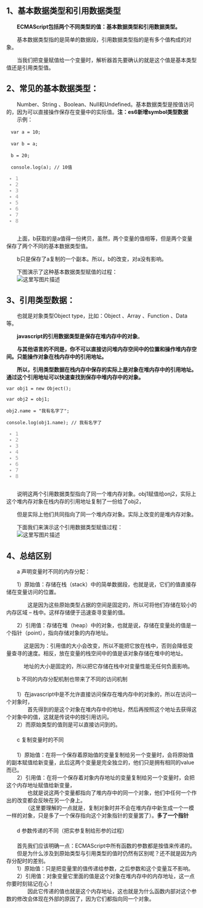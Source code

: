 <div id="article_content" class="article_content clearfix">
                                                <div class="article-copyright">
                <span class="creativecommons">
                <a rel="license" href="http://creativecommons.org/licenses/by-sa/4.0/">
                    </a>
            <span>
                <a href="http://creativecommons.org/licenses/by-sa/4.0/" target="_blank" rel="noopener"></span>
               <div class="article-source-link2222">
                    <a href="https://blog.csdn.net/a4_9527/article/details/79268929"></a>
                </div>
            </span>
                    </div>
                                                    <link rel="stylesheet" href="https://csdnimg.cn/release/phoenix/template/css/ck_htmledit_views-3019150162.css">
                                        <div id="content_views" class="markdown_views">
                    <!-- flowchart 箭头图标 勿删 -->
                    <svg xmlns="http://www.w3.org/2000/svg" style="display: none;">
                        <path stroke-linecap="round" d="M5,0 0,2.5 5,5z" id="raphael-marker-block" style="-webkit-tap-highlight-color: rgba(0, 0, 0, 0);"></path>
                    </svg>
                                            <h2 id="1基本数据类型和引用数据类型"><a name="t0"></a>1、基本数据类型和引用数据类型</h2>

<p>　　<strong>ECMAScript包括两个不同类型的值：基本数据类型和引用数据类型。</strong></p>

<p>　　基本数据类型指的是简单的数据段，引用数据类型指的是有多个值构成的对象。</p>

<p>　　当我们把变量赋值给一个变量时，解析器首先要确认的就是这个值是基本类型值还是引用类型值。</p>



<h2 id="2常见的基本数据类型"><a name="t1"></a>2、常见的基本数据类型：</h2>

<p>　　Number、String 、Boolean、Null和Undefined。基本数据类型是按值访问的，因为可以直接操作保存在变量中的实际值。<strong>注：es6新增symbol类型数据</strong> <br>
　　示例：</p>

<pre class="prettyprint" name="code"><code class="hljs lasso has-numbering" onclick="mdcp.copyCode(event)" style="position: unset;">　<span class="hljs-built_in">var</span> a <span class="hljs-subst">=</span> <span class="hljs-number">10</span>;

　<span class="hljs-built_in">var</span> b <span class="hljs-subst">=</span> a;

　b <span class="hljs-subst">=</span> <span class="hljs-number">20</span>;

　console<span class="hljs-built_in">.</span><span class="hljs-keyword">log</span>(a); <span class="hljs-comment">// 10值</span>
<div class="hljs-button {2}" data-title="复制"></div></code><ul class="pre-numbering" style=""><li style="color: rgb(153, 153, 153);">1</li><li style="color: rgb(153, 153, 153);">2</li><li style="color: rgb(153, 153, 153);">3</li><li style="color: rgb(153, 153, 153);">4</li><li style="color: rgb(153, 153, 153);">5</li><li style="color: rgb(153, 153, 153);">6</li><li style="color: rgb(153, 153, 153);">7</li><li style="color: rgb(153, 153, 153);">8</li></ul></pre>

<p>　　上面，b获取的是a值得一份拷贝，虽然，两个变量的值相等，但是两个变量保存了两个不同的基本数据类型值。</p>

<p>　　b只是保存了a复制的一个副本。所以，b的改变，对a没有影响。</p>

<p>　　下图演示了这种基本数据类型赋值的过程： <br>
　　<img src="https://img-blog.csdn.net/20180206112515967?watermark/2/text/aHR0cDovL2Jsb2cuY3Nkbi5uZXQvYTRfOTUyNw==/font/5a6L5L2T/fontsize/400/fill/I0JBQkFCMA==/dissolve/70/gravity/SouthEast" alt="这里写图片描述" title=""></p>



<h2 id="3引用类型数据"><a name="t2"></a>3、引用类型数据：</h2>

<p>　　也就是对象类型Object type，比如：Object 、Array 、Function 、Data等。</p>

<p>　　<strong>javascript的引用数据类型是保存在堆内存中的对象</strong>。</p>

<p>　　<strong>与其他语言的不同是，你不可以直接访问堆内存空间中的位置和操作堆内存空间。只能操作对象在栈内存中的引用地址。</strong></p>

<p>　　<strong>所以，引用类型数据在栈内存中保存的实际上是对象在堆内存中的引用地址。通过这个引用地址可以快速查找到保存中堆内存中的对象。</strong></p>



<pre class="prettyprint" name="code"><code class="hljs javascript has-numbering" onclick="mdcp.copyCode(event)" style="position: unset;"><span class="hljs-keyword">var</span> obj1 = <span class="hljs-keyword">new</span> <span class="hljs-built_in">Object</span>();

<span class="hljs-keyword">var</span> obj2 = obj1;

obj2.name = <span class="hljs-string">"我有名字了"</span>;

console.log(obj1.name); <span class="hljs-comment">// 我有名字了</span>
<div class="hljs-button {2}" data-title="复制"></div></code><ul class="pre-numbering" style=""><li style="color: rgb(153, 153, 153);">1</li><li style="color: rgb(153, 153, 153);">2</li><li style="color: rgb(153, 153, 153);">3</li><li style="color: rgb(153, 153, 153);">4</li><li style="color: rgb(153, 153, 153);">5</li><li style="color: rgb(153, 153, 153);">6</li><li style="color: rgb(153, 153, 153);">7</li><li style="color: rgb(153, 153, 153);">8</li></ul></pre>

<p>　　说明这两个引用数据类型指向了同一个堆内存对象。obj1赋值给onj2，实际上这个堆内存对象在栈内存的引用地址复制了一份给了obj2，</p>

<p>　　但是实际上他们共同指向了同一个堆内存对象。实际上改变的是堆内存对象。</p>

<p>　　下面我们来演示这个引用数据类型赋值过程： <br>
　　<img src="https://img-blog.csdn.net/20180206112659391?watermark/2/text/aHR0cDovL2Jsb2cuY3Nkbi5uZXQvYTRfOTUyNw==/font/5a6L5L2T/fontsize/400/fill/I0JBQkFCMA==/dissolve/70/gravity/SouthEast" alt="这里写图片描述" title=""></p>



<h2 id="4总结区别"><a name="t3"></a>4、总结区别</h2>

<p>　　a 声明变量时不同的内存分配：　</p>

<p>　　1）原始值：存储在栈（stack）中的简单数据段，也就是说，它们的值直接存储在变量访问的位置。</p>

<p>　　　　这是因为这些原始类型占据的空间是固定的，所以可将他们存储在较小的内存区域 – 栈中。这样存储便于迅速查寻变量的值。</p>

<p>　　2）引用值：存储在堆（heap）中的对象，也就是说，存储在变量处的值是一个指针（point），指向存储对象的内存地址。</p>

<p>　　　  这是因为：引用值的大小会改变，所以不能把它放在栈中，否则会降低变量查寻的速度。相反，放在变量的栈空间中的值是该对象存储在堆中的地址。</p>

<p>　　　  地址的大小是固定的，所以把它存储在栈中对变量性能无任何负面影响。</p>

<p>　　b 不同的内存分配机制也带来了不同的访问机制 <br>
　　　 <br>
　　1）在javascript中是不允许直接访问保存在堆内存中的对象的，所以在访问一个对象时， <br>
　　　　首先得到的是这个对象在堆内存中的地址，然后再按照这个地址去获得这个对象中的值，这就是传说中的按引用访问。 <br>
　　2）而原始类型的值则是可以直接访问到的。 <br>
　　 <br>
　　c 复制变量时的不同 <br>
　　 <br>
　　1）原始值：在将一个保存着原始值的变量复制给另一个变量时，会将原始值的副本赋值给新变量，此后这两个变量是完全独立的，他们只是拥有相同的value而已。 <br>
　　2）引用值：在将一个保存着对象内存地址的变量复制给另一个变量时，会把这个内存地址赋值给新变量， <br>
　　　　也就是说这两个变量都指向了堆内存中的同一个对象，他们中任何一个作出的改变都会反映在另一个身上。 <br>
　　　　（这里要理解的一点就是，复制对象时并不会在堆内存中新生成一个一模一样的对象，只是多了一个保存指向这个对象指针的变量罢了）。<strong>多了一个指针</strong> <br>
　 <br>
　　d 参数传递的不同（把实参复制给形参的过程） <br>
　　 <br>
　　首先我们应该明确一点：ECMAScript中所有函数的参数都是按值来传递的。 <br>
　　但是为什么涉及到原始类型与引用类型的值时仍然有区别呢？还不就是因为内存分配时的差别。 　 <br>
　　1）原始值：只是把变量里的值传递给参数，之后参数和这个变量互不影响。 <br>
　　2）引用值：对象变量它里面的值是这个对象在堆内存中的内存地址，这一点你要时刻铭记在心！ <br>
　　　　因此它传递的值也就是这个内存地址，这也就是为什么函数内部对这个参数的修改会体现在外部的原因了，因为它们都指向同一个对象。</p>                                    </div>
                <link href="https://csdnimg.cn/release/phoenix/mdeditor/markdown_views-e9f16cbbc2.css" rel="stylesheet">
                    </div>